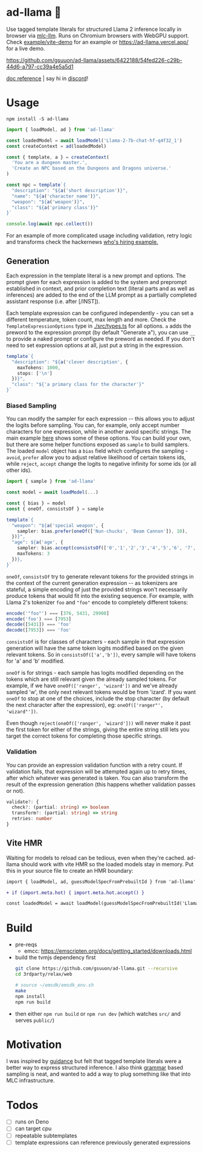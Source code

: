 # ad-llama 🦙


Use tagged template literals for structured Llama 2 inference locally in browser via [mlc-llm](https://github.com/mlc-ai/mlc-llm). Runs on Chromium browsers with WebGPU support. Check [example/vite-demo](./example/vite-demo) for an example or https://ad-llama.vercel.app/ for a live demo.


https://github.com/gsuuon/ad-llama/assets/6422188/54fed226-c29b-44d6-a797-cc39a4e5a5d1


[doc reference](https://gsuuon.github.io/ad-llama/) | say hi in [discord](https://discord.gg/Jag2h3fS4C)!

# Usage
`npm install -S ad-llama`

```javascript
import { loadModel, ad } from 'ad-llama'

const loadedModel = await loadModel('Llama-2-7b-chat-hf-q4f32_1')
const createContext = ad(loadedModel)

const { template, a } = createContext(
  'You are a dungeon master.',
  'Create an NPC based on the Dungeons and Dragons universe.'
)

const npc = template`{
  "description": "${a('short description')}",
  "name": "${a('character name')}",
  "weapon": "${a('weapon')}",
  "class": "${a('primary class')}"
}`

console.log(await npc.collect())
```

For an example of more complicated usage including validation, retry logic and transforms check the hackernews [who's hiring example.](./example/vite-demo/hn/main.ts)

## Generation
Each expression in the template literal is a new prompt and options. The prompt given for each expression is added to the system and preprompt established in context, and prior completion text (literal parts and as well as inferences) are added to the end of the LLM prompt as a partially completed assistant response (i.e. after [/INST]).

Each template expression can be configured independently - you can set a different temperature, token count, max length and more. Check the `TemplateExpressionOptions` type in [./src/types.ts](./src/types.ts) for all options. `a` adds the preword to the expression prompt (by default "Generate a"), you can use `__` to provide a naked prompt or configure the preword as needed. If you don't need to set expression options at all, just put a string in the expression.

```typescript
template`{
  "description": "${a('clever description', {
    maxTokens: 1000,
    stops: ['\n']
  })}",
  "class": "${'a primary class for the character'}"
}`
```

### Biased Sampling
You can modify the sampler for each expression -- this allows you to adjust the logits before sampling. You can, for example, only accept number characters for one expression, while in another avoid specific strings. The main example [here](./example/vite-demo/src/main.ts) shows some of these options. You can build your own, but there are some helper functions exposed as `sample` to build samplers. The loaded `model` object has a `bias` field which configures the sampling - `avoid`, `prefer` allow you to adjust relative likelihood of certain tokens ids, while `reject`, `accept` change the logits to negative infinity for some ids (or all other ids).

```typescript
import { sample } from 'ad-llama'

const model = await loadModel(...)

const { bias } = model
const { oneOf, consistsOf } = sample

template`{
  "weapon": "${a('special weapon', {
    sampler: bias.prefer(oneOf(['Nun-chucks', 'Beam Cannon']), 10),
  })}",
  "age": ${a('age', {
    sampler: bias.accept(consistsOf(['0','1','2','3','4','5','6', '7', '8', '9'])),
    maxTokens: 3
  })},
}`
```

`oneOf`, `consistsOf` try to generate relevant tokens for the provided strings in the context of the current generation expression -- as tokenizers are stateful, a simple encoding of just the provided strings won't necessarily produce tokens that would fit into the existing sequence. For example, with Llama 2's tokenizer `foo` and `"foo"` encode to completely different tokens:

```javascript
encode('"foo"') === [376, 5431, 29908]
encode('foo') === [7953]
decode([5431]) === 'foo'
decode([7953]) === 'foo'
```

`consistsOf` is for classes of characters - each sample in that expression generation will have the same token logits modified based on the given relevant tokens. So in `consistsOf(['a','b'])`, every sample will have tokens for 'a' and 'b' modified.

`oneOf` is for strings - each sample has logits modified depending on the tokens which are still relevant given the already sampled tokens. For example, if we have `oneOf(['ranger', 'wizard'])` and we've already sampled 'w', the only next relevant tokens would be from 'izard'. If you want `oneOf` to stop at one of the choices, include the stop character (by default the next character after the expression), eg: `oneOf(['ranger"', 'wizard"'])`.

Even though `reject(oneOf(['ranger', 'wizard']))` will never make it past the first token for either of the strings, giving the entire string still lets you target the correct tokens for completing those specific strings.

### Validation
You can provide an expression validation function with a retry count. If validation fails, that expression will be attempted again up to retry times, after which whatever was generated is taken. You can also transform the result of the expression generation (this happens whether validation passes or not).

```typescript
validate?: {
  check?: (partial: string) => boolean
  transform?: (partial: string) => string
  retries: number
}
```

## Vite HMR
Waiting for models to reload can be tedious, even when they're cached. ad-llama should work with vite HMR so the loaded models stay in memory. Put this in your source file to create an HMR boundary:
```diff
import { loadModel, ad, guessModelSpecFromPrebuiltId } from 'ad-llama'

+ if (import.meta.hot) { import.meta.hot.accept() }

const loadedModel = await loadModel(guessModelSpecFromPrebuiltId('Llama-2-7b-chat-hf-q4f32_1'))
```


# Build
- pre-reqs
  - emcc: https://emscripten.org/docs/getting_started/downloads.html
- build the tvmjs dependency first
  ```bash
  git clone https://github.com/gsuuon/ad-llama.git --recursive
  cd 3rdparty/relax/web

  # source ~/emsdk/emsdk_env.sh
  make
  npm install
  npm run build
  ```
- then either `npm run build` or `npm run dev` (which watches `src/` and serves `public/`)

# Motivation
I was inspired by [guidance](https://github.com/microsoft/guidance) but felt that tagged template literals were a better way to express structured inference. I also think [grammar](https://github.com/ggerganov/llama.cpp/pull/1773) based sampling is neat, and wanted to add a way to plug something like that into MLC infrastructure.

# Todos
- [ ] runs on Deno
- [ ] can target cpu
- [ ] repeatable subtemplates
- [ ] template expressions can reference previously generated expressions
